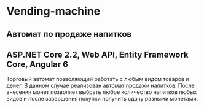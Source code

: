 # Vending-machine
Автомат по продаже напитков
---------------------------
ASP.NET Core 2.2, Web API, Entity Framework Core, Angular 6
---------------------------
Торговый автомат позволяющий работать с любым видом товаров и денег. В данном случае реализован автомат продажи напитков. 
После внесения монет позволяет выбрать любое количество напитков любых видов и после завершения покупки получить сдачу 
разными монетами.
